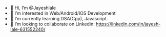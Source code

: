 - 👋 Hi, I’m @Jayeshlale
- 👀 I’m interested in Web/Android/IOS Development
- 🌱 I’m currently learning DSA(Cpp), Javascript.
- 💞️ I’m looking to collaborate on Linkedin: https://linkedin.com/in/jayesh-lale-631552240/

<!---
Jayeshlale/Jayeshlale is a ✨ special ✨ repository because its `README.md` (this file) appears on your GitHub profile.
You can click the Preview link to take a look at your changes.
--->
